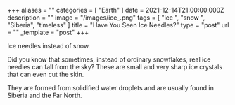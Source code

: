 +++
aliases = ""
categories = [ "Earth" ]
date = 2021-12-14T21:00:00.000Z
description = ""
image = "/images/ice_.png"
tags = [ "ice ", "snow ", "Siberia", "timeless" ]
title = "Have You Seen Ice Needles?"
type = "post"
url = ""
_template = "post"
+++

Ice needles instead of snow.

Did you know that sometimes, instead of ordinary snowflakes, real ice needles can fall from the sky? These are small and very sharp ice crystals that can even cut the skin.

They are formed from solidified water droplets and are usually found in Siberia and the Far North.
